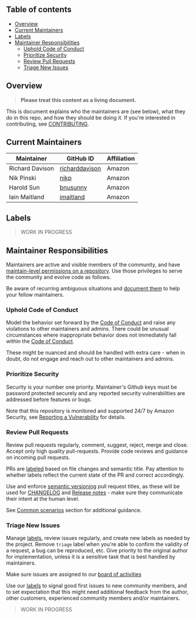<!--  markdownlint-disable MD043 -->

## Table of contents <!-- omit in toc -->

-   [Overview](#overview)
-   [Current Maintainers](#current-maintainers)
-   [Labels](#labels)
-   [Maintainer Responsibilities](#maintainer-responsibilities)
    -   [Uphold Code of Conduct](#uphold-code-of-conduct)
    -   [Prioritize Security](#prioritize-security)
    -   [Review Pull Requests](#review-pull-requests)
    -   [Triage New Issues](#triage-new-issues)

## Overview

> **Please treat this content as a living document.**

This is document explains who the maintainers are (see below), what they do in
this repo, and how they should be doing it. If you're interested in
contributing, see [CONTRIBUTING](CONTRIBUTING.md).

## Current Maintainers

| Maintainer      | GitHub ID                                           | Affiliation |
| --------------- | --------------------------------------------------- | ----------- |
| Richard Davison | [richarddavison](https://github.com/richarddavison) | Amazon      |
| Nik Pinski      | [nikp](https://github.com/nikp)                     | Amazon      |
| Harold Sun      | [bnusunny](https://github.com/bnusunny)             | Amazon      |
| Iain Maitland   | [imaitland](https://github.com/imaitland)           | Amazon      |

## Labels

> WORK IN PROGRESS

## Maintainer Responsibilities

Maintainers are active and visible members of the community, and have
[maintain-level permissions on a repository](https://docs.github.com/en/organizations/managing-access-to-your-organizations-repositories/repository-permission-levels-for-an-organization).
Use those privileges to serve the community and evolve code as follows.

Be aware of recurring ambiguous situations and
[document them](#common-scenarios) to help your fellow maintainers.

### Uphold Code of Conduct

Model the behavior set forward by the [Code of Conduct](CODE_OF_CONDUCT.md) and
raise any violations to other maintainers and admins. There could be unusual
circumstances where inappropriate behavior does not immediately fall within the
[Code of Conduct](CODE_OF_CONDUCT.md).

These might be nuanced and should be handled with extra care - when in doubt, do
not engage and reach out to other maintainers and admins.

### Prioritize Security

Security is your number one priority. Maintainer's Github keys must be password
protected securely and any reported security vulnerabilities are addressed
before features or bugs.

Note that this repository is monitored and supported 24/7 by Amazon Security,
see [Reporting a Vulnerability](CONTRIBUTING.md#security-issue-notifications)
for details.

### Review Pull Requests

Review pull requests regularly, comment, suggest, reject, merge and close.
Accept only high quality pull-requests. Provide code reviews and guidance on
incoming pull requests.

PRs are [labeled](#labels) based on file changes and semantic title. Pay
attention to whether labels reflect the current state of the PR and correct
accordingly.

Use and enforce [semantic versioning](https://semver.org/) pull request titles,
as these will be used for [CHANGELOG](CHANGELOG.md) and
[Release notes](https://github.com/awslabs/llrt/releases) - make sure they
communicate their intent at the human level.

See [Common scenarios](#common-scenarios) section for additional guidance.

### Triage New Issues

Manage [labels](#labels), review issues regularly, and create new labels as
needed by the project. Remove `triage` label when you're able to confirm the
validity of a request, a bug can be reproduced, etc. Give priority to the
original author for implementation, unless it is a sensitive task that is best
handled by maintainers.

Make sure issues are assigned to our
[board of activities](https://github.com/orgs/awslabs/projects/145/)

Use our [labels](#labels) to signal good first issues to new community members,
and to set expectation that this might need additional feedback from the author,
other customers, experienced community members and/or maintainers.

> WORK IN PROGRESS
